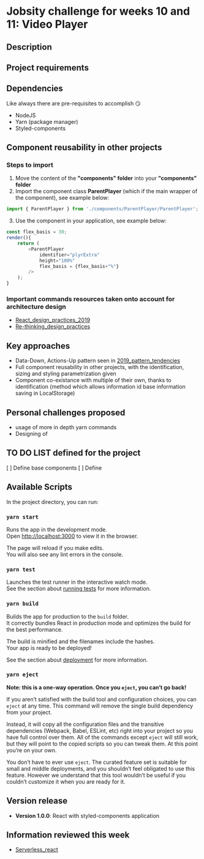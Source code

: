 # Jobsity challenge for weeks 10 and 11: Video Player
## Description

## Project requirements

## Dependencies
Like always there are pre-requisites to accomplish 😏
- NodeJS
- Yarn (package manager)
- Styled-components

## Component reusability in other projects
### Steps to import
1. Move the content of the **"components" folder** into your **"components" folder**
2. Import the component class **ParentPlayer** (which if the main wrapper of the component), see example below:
```Javascript (in App.js example)
import { ParentPlayer } from './components/ParentPlayer/ParentPlayer';
```
3. Use the component in your application, see example below:
```Javascript (in App.js example)
const flex_basis = 30;
render(){
    return (
        <ParentPlayer
            identifier="plyrExtra"
            height="100%"
            flex_basis = {flex_basis+"%"}
        />
    );
}
```


### Important commands resources taken onto account for architecture design
- [React_design_practices_2019](https://medium.com/@konstankino/2019-reactjs-best-practices-design-patterns-516e1c3ca06a)
- [Re-thinking_design_practices](https://www.youtube.com/watch?v=7iMElBsRto4)

## Key approaches
- Data-Down, Actions-Up pattern seen in [2019_pattern_tendencies](https://medium.com/@konstankino/2019-reactjs-best-practices-design-patterns-516e1c3ca06a)
- Full component reusability in other projects, with the identification, sizing and styling parametrization given
- Component co-existance with multiple of their own, thanks to identification (method which allows information id base information saving in LocalStorage)

## Personal challenges proposed
- usage of more in depth yarn commands
- Designing of

## TO DO LIST defined for the project
[ ] Define base components
[ ] Define

## Available Scripts

In the project directory, you can run:

### `yarn start`

Runs the app in the development mode.<br />
Open [http://localhost:3000](http://localhost:3000) to view it in the browser.

The page will reload if you make edits.<br />
You will also see any lint errors in the console.

### `yarn test`

Launches the test runner in the interactive watch mode.<br />
See the section about [running tests](https://facebook.github.io/create-react-app/docs/running-tests) for more information.

### `yarn build`

Builds the app for production to the `build` folder.<br />
It correctly bundles React in production mode and optimizes the build for the best performance.

The build is minified and the filenames include the hashes.<br />
Your app is ready to be deployed!

See the section about [deployment](https://facebook.github.io/create-react-app/docs/deployment) for more information.

### `yarn eject`

**Note: this is a one-way operation. Once you `eject`, you can’t go back!**

If you aren’t satisfied with the build tool and configuration choices, you can `eject` at any time. This command will remove the single build dependency from your project.

Instead, it will copy all the configuration files and the transitive dependencies (Webpack, Babel, ESLint, etc) right into your project so you have full control over them. All of the commands except `eject` will still work, but they will point to the copied scripts so you can tweak them. At this point you’re on your own.

You don’t have to ever use `eject`. The curated feature set is suitable for small and middle deployments, and you shouldn’t feel obligated to use this feature. However we understand that this tool wouldn’t be useful if you couldn’t customize it when you are ready for it.

## Version release
- **Version 1.0.0**: React with styled-components application

## Information reviewed this week
- [Serverless_react](https://www.youtube.com/watch?v=QeNLdiTHy4M&t=1s)
